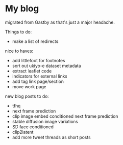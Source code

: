 # My blog

migrated from Gastby as that's just a major headache.

Things to do:

- make a list of redirects

nice to haves:
- add littlefoot for footnotes
- sort out ukiyo-e dataset metadata
- extract leaflet code
- indicators for external links
- add tag link page/section
- move work page

new blog posts to do:

- tfhq
- next frame prediction
- clip image embed conditioned next frame prediction
- stable diffusion image variations
- SD face conditioned
- clip2latent
- add more tweet threads as short posts
